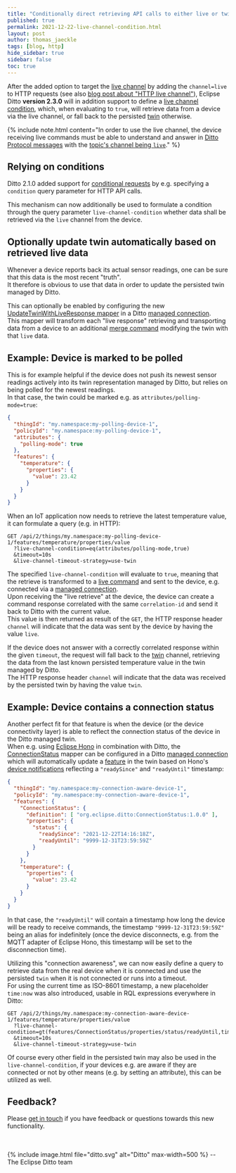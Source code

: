 ```yaml
---
title: "Conditionally direct retrieving API calls to either live or twin channel"
published: true
permalink: 2021-12-22-live-channel-condition.html
layout: post
author: thomas_jaeckle
tags: [blog, http]
hide_sidebar: true
sidebar: false
toc: true
---
```


After the added option to target the [live channel](protocol-twinlive.html#live) by adding the `channel=live` to HTTP
requests (see also [blog post about "HTTP live channel"](2021-12-20-http-live-channel.html)), Eclipse Ditto 
**version 2.3.0** will in addition support to define a 
[live channel condition](basic-conditional-requests.html#live-channel-condition), which, when evaluating to `true`, 
will retrieve data from a device via the live channel, or fall back to the persisted [twin](protocol-twinlive.html#twin) 
otherwise.

{% include note.html content="In order to use the live channel, the device receiving live commands must be able to understand
    and answer in [Ditto Protocol messages](protocol-specification.html) with the
[topic's channel being `live`](protocol-specification-topic.html#live-channel)." %}

## Relying on conditions

Ditto 2.1.0 added support for [conditional requests](basic-conditional-requests.html) by e.g. specifying a `condition`
query parameter for HTTP API calls.

This mechanism can now additionally be used to formulate a condition through the query parameter `live-channel-condition`
whether data shall be retrieved via the `live` channel from the device.

## Optionally update twin automatically based on retrieved live data

Whenever a device reports back its actual sensor readings, one can be sure that this data is the most recent "truth".  
It therefore is obvious to use that data in order to update the persisted twin managed by Ditto.

This can optionally be enabled by configuring the new 
[UpdateTwinWithLiveResponse mapper](connectivity-mapping.html#updatetwinwithliveresponse-mapper) in a Ditto 
[managed connection](basic-connections.html).  
This mapper will transform each "live response" retrieving and transporting data from a device to an additional 
[merge command](protocol-specification-things-merge.html) modifying the twin with that `live` data.


## Example: Device is marked to be polled

This is for example helpful if the device does not push its newest sensor readings actively into its twin 
representation managed by Ditto, but relies on being polled for the newest readings.  
In that case, the twin could be marked e.g. as `attributes/polling-mode=true`:
```json
{
  "thingId": "my.namespace:my-polling-device-1",
  "policyId": "my.namespace:my-polling-device-1",
  "attributes": {
    "polling-mode": true
  },
  "features": {
    "temperature": {
      "properties": {
        "value": 23.42
      }
    }
  }
}
```

When an IoT application now needs to retrieve the latest temperature value, it can formulate a query (e.g. in HTTP):
```
GET /api/2/things/my.namespace:my-polling-device-1/features/temperature/properties/value
  ?live-channel-condition=eq(attributes/polling-mode,true)
  &timeout=10s
  &live-channel-timeout-strategy=use-twin
```

The specified `live-channel-condition` will evaluate to `true`, meaning that the retrieve is transformed to a 
[live command](protocol-twinlive.html#live) and sent to the device, e.g. connected via a 
[managed connection](basic-connections.html).  
Upon receiving the "live retrieve" at the device, the device can create a command response correlated with the same
`correlation-id` and send it back to Ditto with the current value.  
This value is then returned as result of the `GET`, the HTTP response header `channel` will indicate that the data was
sent by the device by having the value `live`.

If the device does not answer with a correctly correlated response within the given `timeout`, the request will fall back
to the [twin](protocol-twinlive.html#twin) channel, retrieving the data from the last known persisted temperature value 
in the twin managed by Ditto.  
The HTTP response header `channel` will indicate that the data was received by the persisted twin by having the value 
`twin`.


## Example: Device contains a connection status

Another perfect fit for that feature is when the device (or the device connectivity layer) is able to reflect the 
connection status of the device in the Ditto managed twin.  
When e.g. using [Eclipse Hono](https://www.eclipse.org/hono/) in combination with Ditto, the 
[ConnectionStatus](connectivity-mapping.html#connectionstatus-mapper) mapper can be configured in a Ditto 
[managed connection](basic-connections.html) which will automatically update a [feature](basic-thing.html#features) in
the twin based on Hono's [device notifications](https://www.eclipse.org/hono/docs/concepts/device-notifications/) 
reflecting a `"readySince"` and `"readyUntil"` timestamp:

```json
{
  "thingId": "my.namespace:my-connection-aware-device-1",
  "policyId": "my.namespace:my-connection-aware-device-1",
  "features": {
    "ConnectionStatus": {
      "definition": [ "org.eclipse.ditto:ConnectionStatus:1.0.0" ],
      "properties": {
        "status": {
          "readySince": "2021-12-22T14:16:18Z",
          "readyUntil": "9999-12-31T23:59:59Z"
        }
      }
    },
    "temperature": {
      "properties": {
        "value": 23.42
      }
    }
  }
}
```

In that case, the `"readyUntil"` will contain a timestamp how long the device will be ready to receive commands, the 
timestamp `"9999-12-31T23:59:59Z"` being an alias for indefinitely (once the device disconnects, e.g. from the MQTT 
adapter of Eclipse Hono, this timestamp will be set to the disconnection time).

Utilizing this "connection awareness", we can now easily define a query to retrieve data from the real device when it 
is connected and use the persisted `twin` when it is not connected or runs into a timeout.  
For using the current time as ISO-8601 timestamp, a new placeholder `time:now` was also introduced, usable in RQL
expressions everywhere in Ditto:
```
GET /api/2/things/my.namespace:my-connection-aware-device-1/features/temperature/properties/value
  ?live-channel-condition=gt(features/ConnectionStatus/properties/status/readyUntil,time:now)
  &timeout=10s
  &live-channel-timeout-strategy=use-twin
```

Of course every other field in the persisted twin may also be used in the `live-channel-condition`, if your devices e.g.
are aware if they are connected or not by other means (e.g. by setting an attribute), this can be utilized as well.


## Feedback?

Please [get in touch](feedback.html) if you have feedback or questions towards this new functionality.

<br/>
<br/>
{% include image.html file="ditto.svg" alt="Ditto" max-width=500 %}
--<br/> 
The Eclipse Ditto team
